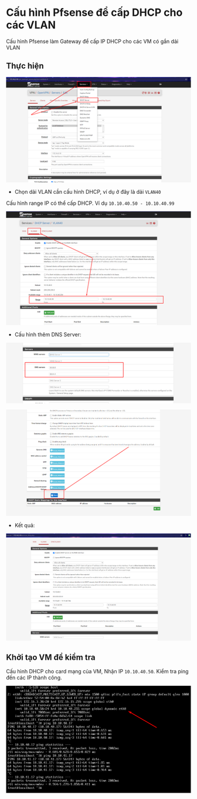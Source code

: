 # Cấu hình Pfsense để cấp DHCP cho các VLAN

Cấu hình Pfsense làm Gateway để cấp IP DHCP cho các VM có gắn dải VLAN

## Thực hiện

![](../images/Screenshot_6.png)

- Chọn dải VLAN cần cấu hình DHCP, ví dụ ở đây là dải `VLAN40`

Cấu hình range IP có thể cấp DHCP. Ví dụ `10.10.40.50 - 10.10.40.99`

![](../images/Screenshot_7.png)

- Cấu hình thêm DNS Server:

![](../images/Screenshot_8.png)

![](../images/Screenshot_9.png)

- Kết quả:

![](../images/Screenshot_10.png)

## Khởi tạo VM để kiểm tra

Cấu hình DHCP cho card mạng của VM, Nhận IP `10.10.40.50`. Kiểm tra ping đến các IP thành công.

![](../images/Screenshot_11.png)